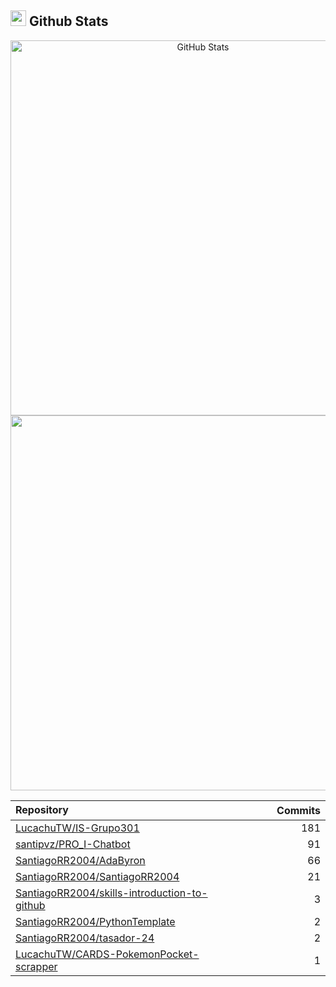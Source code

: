 ## <img src="https://media.giphy.com/media/iY8CRBdQXODJSCERIr/giphy.gif" width="25"><b> Github Stats </b>

<p align="center">
  <a href="https://github.com/SantiagoRR2004">
    <img
      width="600px"
      src="https://github-readme-stats-liard-nu-21.vercel.app/api?username=SantiagoRR2004&show_icons=true&hide_title=true&show=reviews,prs_merged&include_all_commits=true"
      alt="GitHub Stats"
      />
    <img
      width="600px"
      src="https://github-readme-stats-liard-nu-21.vercel.app/api/top-langs/?username=SantiagoRR2004&show_icons=true"
      />
  </a>
</p>

| <img width="1000"><br>Repository<br><img width="1000" height="1"> | <img width="1000" height="1"><br>Commits<br><img width="1000" height="1">  |
|:----------|----------:|
| [LucachuTW/IS-Grupo301](https://github.com/LucachuTW/IS-Grupo301) | 181 |
| [santipvz/PRO_I-Chatbot](https://github.com/santipvz/PRO_I-Chatbot) | 91 |
| [SantiagoRR2004/AdaByron](https://github.com/SantiagoRR2004/AdaByron) | 66 |
| [SantiagoRR2004/SantiagoRR2004](https://github.com/SantiagoRR2004/SantiagoRR2004) | 21 |
| [SantiagoRR2004/skills-introduction-to-github](https://github.com/SantiagoRR2004/skills-introduction-to-github) | 3 |
| [SantiagoRR2004/PythonTemplate](https://github.com/SantiagoRR2004/PythonTemplate) | 2 |
| [SantiagoRR2004/tasador-24](https://github.com/SantiagoRR2004/tasador-24) | 2 |
| [LucachuTW/CARDS-PokemonPocket-scrapper](https://github.com/LucachuTW/CARDS-PokemonPocket-scrapper) | 1 |
